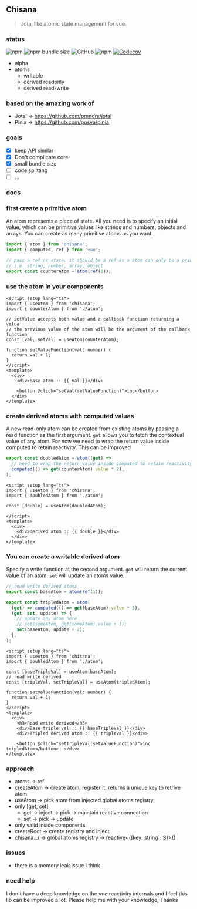 ## Chisana
> Jotai like atomic state management for vue

### status

![npm](https://img.shields.io/npm/v/chisana) ![npm bundle size](https://img.shields.io/bundlephobia/minzip/chisana) ![GitHub](https://img.shields.io/github/license/soulsam480/chisana) ![npm](https://img.shields.io/npm/dm/chisana) [![Codecov][codecov-src]][codecov-href] 

- alpha
- atoms
  - writable
  - derived readonly
  - derived read-write

### based on the amazing work of
- Jotai -> https://github.com/pmndrs/jotai
- Pinia -> https://github.com/posva/pinia

### goals
- [x] keep API similar
- [x] Don't complicate core
- [x] small bundle size
- [ ] code splitting
- [ ] ...

### docs
### first create a primitive atom

An atom represents a piece of state. All you need is to specify an initial
value, which can be primitive values like strings and numbers, objects and
arrays. You can create as many primitive atoms as you want.

```ts
import { atom } from 'chisana';
import { computed, ref } from 'vue';

// pass a ref as state, it should be a ref as a atom can only be a primitive 
// i.e. string, number, array, object
export const counterAtom = atom(ref(0));
```

### use the atom in your components

```vue
<script setup lang="ts">
import { useAtom } from 'chisana';
import { counterAtom } from './atom';

// setValue accepts both value and a callback function returning a value
// the previous value of the atom will be the argument of the callback function
const [val, setVal] = useAtom(counterAtom);

function setValueFunction(val: number) {
  return val + 1;
}
</script>
<template>
  <div>
    <div>Base atom :: {{ val }}</div>

    <button @click="setVal(setValueFunction)">inc</button>
  </div>
</template>
```

### create derived atoms with computed values

A new read-only atom can be created from existing atoms by passing a read
function as the first argument. `get` allows you to fetch the contextual value
of any atom. For now we need to wrap the return value inside computed to retain reactivity. This can be improved

```ts
export const doubledAtom = atom((get) =>
  // need to wrap the return value inside computed to retain reactivity
  computed(() => get(counterAtom).value * 2),
);
```

```vue
<script setup lang="ts">
import { useAtom } from 'chisana';
import { doubledAtom } from './atom';

const [double] = useAtom(doubledAtom);

</script>
<template>
  <div>
    <div>Derived atom :: {{ double }}</div>
  </div>
</template>
```

### You can create a writable derived atom

Specify a write function at the second argument. `get` will return the current
value of an atom. `set` will update an atoms value.

```ts
// read write derived atoms
export const baseAtom = atom(ref(1));

export const tripledAtom = atom(
  (get) => computed(() => get(baseAtom).value * 3),
  (get, set, update) => {
    // update any atom here
    // set(someAtom, get(someAtom).value + 1);
    set(baseAtom, update + 2);
  },
);
```

```vue
<script setup lang="ts">
import { useAtom } from 'chisana';
import { doubledAtom } from './atom';

const [baseTripleVal] = useAtom(baseAtom);
// read write derived
const [tripleVal, setTripleVal] = useAtom(tripledAtom);

function setValueFunction(val: number) {
  return val + 1;
}
</script>
<template>
  <div>
    <h3>Read write derived</h3>
    <div>Base triple val :: {{ baseTripleVal }}</div>
    <div>Tripled derived atom :: {{ tripleVal }}</div>

    <button @click="setTripleVal(setValueFunction)">inc tripledAtom</button>  </div>
</template>
```
### approach
- atoms -> ref
- createAtom -> create atom, register it, returns a unique key to retrive atom
- useAtom -> pick atom from injected global atoms registry
- only [get, set]
  - get -> inject -> pick -> maintain reactive connection
  - set -> pick -> update
- only valid inside components
- createRoot -> create registry and inject
- chisana._r -> global atoms registry -> reactive<{[key: string]: S}>()


### issues
- there is a memory leak issue i think

### need help
I don't have a deep knowledge on the vue reactivity internals and I feel this lib can be improved a lot. Please help me with your knowledge, Thanks

[codecov-src]: https://img.shields.io/codecov/c/gh/soulsam480/chisana/main?style=flat-square
[codecov-href]: https://codecov.io/gh/soulsam480/chisana